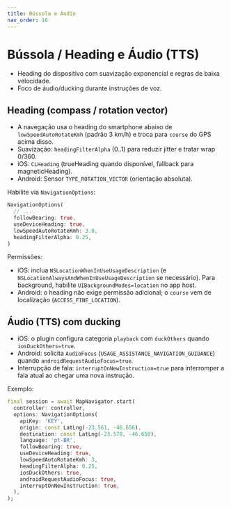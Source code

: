 ```yaml
---
title: Bússola e Áudio
nav_order: 16
---
```


# Bússola / Heading e Áudio (TTS)

- Heading do dispositivo com suavização exponencial e regras de baixa velocidade.
- Foco de áudio/ducking durante instruções de voz.

## Heading (compass / rotation vector)
- A navegação usa o heading do smartphone abaixo de `lowSpeedAutoRotateKmh` (padrão 3 km/h) e troca para `course` do GPS acima disso.
- Suavização: `headingFilterAlpha` (0..1) para reduzir jitter e tratar wrap 0/360.
- iOS: `CLHeading` (trueHeading quando disponível, fallback para magneticHeading).
- Android: Sensor `TYPE_ROTATION_VECTOR` (orientação absoluta).

Habilite via `NavigationOptions`:
```dart
NavigationOptions(
  // ...
  followBearing: true,
  useDeviceHeading: true,
  lowSpeedAutoRotateKmh: 3.0,
  headingFilterAlpha: 0.25,
)
```

Permissões:
- iOS: inclua `NSLocationWhenInUseUsageDescription` (e `NSLocationAlwaysAndWhenInUseUsageDescription` se necessário). Para background, habilite `UIBackgroundModes=location` no app host.
- Android: o heading não exige permissão adicional; o `course` vem de localização (`ACCESS_FINE_LOCATION`).

## Áudio (TTS) com ducking
- iOS: o plugin configura categoria `playback` com `duckOthers` quando `iosDuckOthers=true`.
- Android: solicita `AudioFocus` (`USAGE_ASSISTANCE_NAVIGATION_GUIDANCE`) quando `androidRequestAudioFocus=true`.
- Interrupção de fala: `interruptOnNewInstruction=true` para interromper a fala atual ao chegar uma nova instrução.

Exemplo:
```dart
final session = await MapNavigator.start(
  controller: controller,
  options: NavigationOptions(
    apiKey: 'KEY',
    origin: const LatLng(-23.561, -46.656),
    destination: const LatLng(-23.570, -46.650),
    language: 'pt-BR',
    followBearing: true,
    useDeviceHeading: true,
    lowSpeedAutoRotateKmh: 3,
    headingFilterAlpha: 0.25,
    iosDuckOthers: true,
    androidRequestAudioFocus: true,
    interruptOnNewInstruction: true,
  ),
);
```

